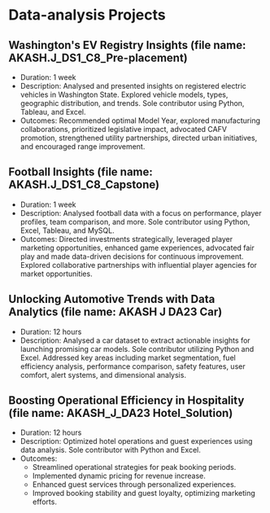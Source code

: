 # Data-analysis Projects
## Washington's EV Registry Insights (file name: AKASH.J_DS1_C8_Pre-placement)
   - Duration: 1 week
   - Description: Analysed and presented insights on registered electric vehicles in Washington State. Explored vehicle models, types, geographic distribution, and trends. Sole contributor using 
     Python, Tableau, and Excel.
   - Outcomes: Recommended optimal Model Year, explored manufacturing collaborations, prioritized legislative impact, advocated CAFV promotion, strengthened utility partnerships, directed urban 
     initiatives, and encouraged range improvement.

## Football Insights (file name: AKASH.J_DS1_C8_Capstone)
   - Duration: 1 week
   - Description: Analysed football data with a focus on performance, player profiles, team comparison, and more. Sole contributor using Python, Excel, Tableau, and MySQL.
   - Outcomes: Directed investments strategically, leveraged player marketing opportunities, enhanced game experiences, advocated fair play and made data-driven decisions for continuous 
     improvement. 
     Explored collaborative partnerships with influential player agencies for market opportunities.


## Unlocking Automotive Trends with Data Analytics (file name: AKASH J DA23 Car)
   - Duration: 12 hours
   - Description: Analysed a car dataset to extract actionable insights for launching promising car models. Sole contributor utilizing Python and Excel. Addressed key areas including market 
     segmentation, fuel efficiency analysis, performance comparison, safety features, user comfort, alert systems, and dimensional analysis.


## Boosting Operational Efficiency in Hospitality (file name: AKASH_J_DA23 Hotel_Solution)
   - Duration: 12 hours
   - Description: Optimized hotel operations and guest experiences using data analysis. Sole contributor with Python and Excel.
   - Outcomes:
     - Streamlined operational strategies for peak booking periods.
     - Implemented dynamic pricing for revenue increase.
     - Enhanced guest services through personalized experiences.
     - Improved booking stability and guest loyalty, optimizing marketing efforts.
